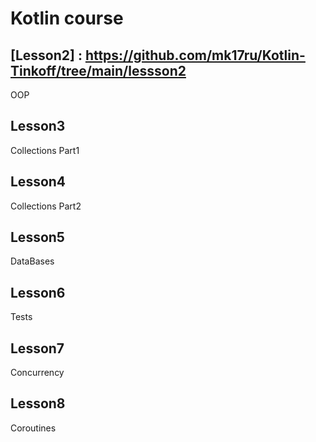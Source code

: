 # Kotlin course
## [Lesson2] : https://github.com/mk17ru/Kotlin-Tinkoff/tree/main/lessson2 
OOP
## Lesson3 
Collections Part1
## Lesson4 
Collections Part2
## Lesson5 
DataBases
## Lesson6 
Tests
## Lesson7 
Concurrency
## Lesson8 
Coroutines

